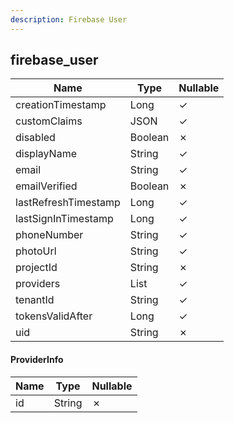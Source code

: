 ```yaml
---
description: Firebase User
---
```

firebase_user
-------------

| **Name**             | **Type**           | **Nullable** |
| -------------------- | ------------------ | ------------ |
| creationTimestamp    | Long               | &check;      |
| customClaims         | JSON               | &check;      |
| disabled             | Boolean            | &cross;      |
| displayName          | String             | &check;      |
| email                | String             | &check;      |
| emailVerified        | Boolean            | &cross;      |
| lastRefreshTimestamp | Long               | &check;      |
| lastSignInTimestamp  | Long               | &check;      |
| phoneNumber          | String             | &check;      |
| photoUrl             | String             | &check;      |
| projectId            | String             | &cross;      |
| providers            | List<ProviderInfo> | &check;      |
| tenantId             | String             | &check;      |
| tokensValidAfter     | Long               | &check;      |
| uid                  | String             | &cross;      |

#### ProviderInfo
| **Name** | **Type** | **Nullable** |
| -------- | -------- | ------------ |
| id       | String   | &cross;      |
